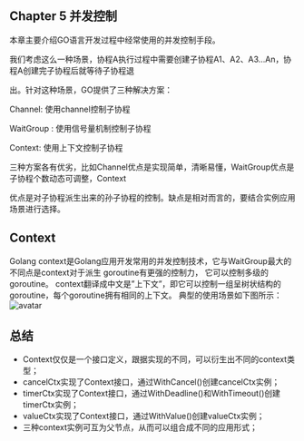 ## Chapter 5 并发控制

本章主要介绍GO语言开发过程中经常使用的并发控制手段。

我们考虑这么一种场景，协程A执行过程中需要创建子协程A1、A2、A3…An，协程A创建完子协程后就等待子协程退

出。针对这种场景，GO提供了三种解决方案：

Channel: 使用channel控制子协程

WaitGroup : 使用信号量机制控制子协程

Context: 使用上下文控制子协程

三种方案各有优劣，比如Channel优点是实现简单，清晰易懂，WaitGroup优点是子协程个数动态可调整，Context

优点是对子协程派生出来的孙子协程的控制。缺点是相对而言的，要结合实例应用场景进行选择。 

## Context
Golang context是Golang应用开发常用的并发控制技术，它与WaitGroup最大的不同点是context对于派生 goroutine有更强的控制力，
它可以控制多级的goroutine。 context翻译成中文是”上下文”，即它可以控制一组呈树状结构的goroutine，每个goroutine拥有相同的上下文。
典型的使用场景如下图所示：
![avatar](https://github.com/stevenlee87/go-daily-lib/blob/main/expert_programming/chapter5/5.3_context/test.go)

## 总结
- Context仅仅是一个接口定义，跟据实现的不同，可以衍生出不同的context类型；
- cancelCtx实现了Context接口，通过WithCancel()创建cancelCtx实例；
- timerCtx实现了Context接口，通过WithDeadline()和WithTimeout()创建timerCtx实例；
- valueCtx实现了Context接口，通过WithValue()创建valueCtx实例；
- 三种context实例可互为父节点，从而可以组合成不同的应用形式； 
